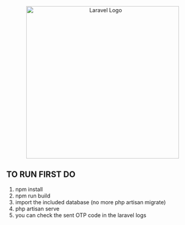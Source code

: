 <p align="center"><a href="https://laravel.com" target="_blank"><img src="https://raw.githubusercontent.com/laravel/art/master/logo-lockup/5%20SVG/2%20CMYK/1%20Full%20Color/laravel-logolockup-cmyk-red.svg" width="400" alt="Laravel Logo"></a></p>


## TO RUN FIRST DO

1. npm install
2. npm run build
3. import the included database (no more php artisan migrate)
4. php artisan serve
5. you can check the sent OTP code in the laravel logs

